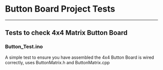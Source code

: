 # Button Board Project Tests

---

## Tests to check 4x4 Matrix Button Board

### Button_Test.ino
A simple test to ensure you have assembled the 4x4 Button Board is wired correctly, uses ButtonMatrix.h and ButtonMatrix.cpp